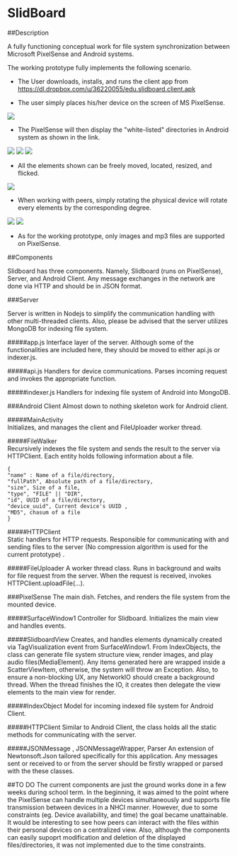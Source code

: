 SlidBoard
=============

##Description

A fully functioning conceptual work for file system synchronization between Microsoft PixelSense and Android systems.

The working prototype fully implements the following scenario.  
  
* The User downloads, installs, and runs the client app from    
https://dl.dropbox.com/u/36220055/edu.slidboard.client.apk  

* The user simply places his/her device on the screen of MS PixelSense.  
<img src="https://dl.dropbox.com/u/36220055/CSC494/2012-12-04%2023.05.25.jpg"/>  

* The PixelSense will then display the "white-listed" directories in Android system as shown in the link.  
<img src="https://dl.dropbox.com/u/36220055/CSC494/2012-12-04%2023.06.49.jpg"/>  
<img src="https://dl.dropbox.com/u/36220055/CSC494/2012-12-04%2023.07.00.jpg"/>  
<img src="https://dl.dropbox.com/u/36220055/CSC494/2012-12-04%2023.07.20.jpg"/>

* All the elements shown can be freely moved, located, resized, and flicked.  
<img src="https://dl.dropbox.com/u/36220055/CSC494/2012-12-04%2023.08.28.jpg"/>  

* When working with peers, simply rotating the physical device will rotate every elements by the corresponding degree.  
<img src="https://dl.dropbox.com/u/36220055/CSC494/2012-12-04%2023.08.55.jpg"/>  
<img src="https://dl.dropbox.com/u/36220055/CSC494/final_browsing.png"/>

* As for the working prototype, only images and mp3 files are supported on PixelSense.

##Components

Slidboard has three components. Namely, Slidboard (runs on PixelSense), Server, and Android Client.
Any message exchanges in the network are done via HTTP and should be in JSON format.

###Server

Server is written in Nodejs to simplify the communication handling with other multi-threaded clients. Also, please be advised that the server utilizes MongoDB for indexing file system.

#####app.js
Interface layer of the server. Although some of the functionalities are included here, they should be moved to either api.js or indexer.js.

#####api.js
Handlers for device communications. Parses incoming request and invokes the appropriate function.

#####indexer.js
Handlers for indexing file system of Android into MongoDB.

###Android Client
Almost down to nothing skeleton work for Android client.

#####MainActivity  
Initializes, and manages the client and FileUploader worker thread.

#####FileWalker  
Recursively indexes the file system and sends the result to the server via HTTPClient. Each entity holds following information about a file.   
```
{
"name" : Name of a file/directory,  
"fullPath", Absolute path of a file/directory,  
"size", Size of a file,  
"type", "FILE" || "DIR",  
"id", UUID of a file/directory,  
"device_uuid", Current device's UUID , 
"MD5", chasum of a file  
}
```  

#####HTTPClient  
Static handlers for HTTP requests. Responsible for communicating with and sending files to the server (No compression algorithm is used for the current prototype) .

#####FileUploader
A worker thread class. Runs in background and waits for file request from the server. When the request is received, invokes HTTPClient.uploadFile(...).

###PixelSense
The main dish. Fetches, and renders the file system from the mounted device.

#####SurfaceWindow1
Controller for Slidboard. Initializes the main view and handles events.

#####SlidboardView
Creates, and handles elements dynamically created via TagVisualization event from SurfaceWindow1. From IndexObjects, the class can generate file system structure view, render images, and play audio files(MediaElement). Any items generated here are wrapped inside a ScatterViewItem, otherwise, the system will throw an Exception. Also, to ensure a non-blocking UX, any NetworkIO should create a background thread. When the thread finishes the IO, it creates then delegate the view elements to the main view for render.

#####IndexObject
Model for incoming indexed file system for Android Client.

#####HTTPClient
Similar to Android Client, the class holds all the static methods for communicating with the server.

#####JSONMessage , JSONMessageWrapper, Parser
An extension of Newtonsoft.Json tailored specifically for this application. Any messages sent or received to or from the server should be firstly wrapped or parsed with the these classes.


##TO DO
The current components are just the ground works done in a few weeks during school term.
In the beginning, it was aimed to the point where the PixelSense can handle multiple devices simultaneously and supports file transmission between devices in a NHCI manner. However, due to some constraints (eg. Device availability, and time) the goal became unattainable. It would be interesting to see how peers can interact with the files within their personal devices on a centralized view. Also, although the components can easily supoprt modification and deletion of the displayed files/directories, it was not implemented due to the time constraints.
